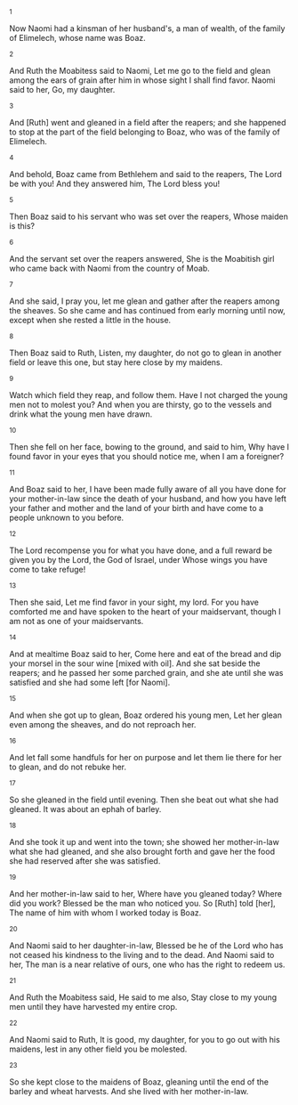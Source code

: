 <sup>1</sup> 

Now Naomi had a kinsman of her husband's, a man of wealth, of the family of Elimelech, whose name was Boaz. 

<sup>2</sup> 

And Ruth the Moabitess said to Naomi, Let me go to the field and glean among the ears of grain after him in whose sight I shall find favor. Naomi said to her, Go, my daughter. 

<sup>3</sup> 

And [Ruth] went and gleaned in a field after the reapers; and she happened to stop at the part of the field belonging to Boaz, who was of the family of Elimelech. 

<sup>4</sup> 

And behold, Boaz came from Bethlehem and said to the reapers, The Lord be with you! And they answered him, The Lord bless you! 

<sup>5</sup> 

Then Boaz said to his servant who was set over the reapers, Whose maiden is this? 

<sup>6</sup> 

And the servant set over the reapers answered, She is the Moabitish girl who came back with Naomi from the country of Moab. 

<sup>7</sup> 

And she said, I pray you, let me glean and gather after the reapers among the sheaves. So she came and has continued from early morning until now, except when she rested a little in the house. 

<sup>8</sup> 

Then Boaz said to Ruth, Listen, my daughter, do not go to glean in another field or leave this one, but stay here close by my maidens. 

<sup>9</sup> 

Watch which field they reap, and follow them. Have I not charged the young men not to molest you? And when you are thirsty, go to the vessels and drink what the young men have drawn. 

<sup>10</sup> 

Then she fell on her face, bowing to the ground, and said to him, Why have I found favor in your eyes that you should notice me, when I am a foreigner? 

<sup>11</sup> 

And Boaz said to her, I have been made fully aware of all you have done for your mother-in-law since the death of your husband, and how you have left your father and mother and the land of your birth and have come to a people unknown to you before. 

<sup>12</sup> 

The Lord recompense you for what you have done, and a full reward be given you by the Lord, the God of Israel, under Whose wings you have come to take refuge! 

<sup>13</sup> 

Then she said, Let me find favor in your sight, my lord. For you have comforted me and have spoken to the heart of your maidservant, though I am not as one of your maidservants. 

<sup>14</sup> 

And at mealtime Boaz said to her, Come here and eat of the bread and dip your morsel in the sour wine [mixed with oil]. And she sat beside the reapers; and he passed her some parched grain, and she ate until she was satisfied and she had some left [for Naomi]. 

<sup>15</sup> 

And when she got up to glean, Boaz ordered his young men, Let her glean even among the sheaves, and do not reproach her. 

<sup>16</sup> 

And let fall some handfuls for her on purpose and let them lie there for her to glean, and do not rebuke her. 

<sup>17</sup> 

So she gleaned in the field until evening. Then she beat out what she had gleaned. It was about an ephah of barley. 

<sup>18</sup> 

And she took it up and went into the town; she showed her mother-in-law what she had gleaned, and she also brought forth and gave her the food she had reserved after she was satisfied. 

<sup>19</sup> 

And her mother-in-law said to her, Where have you gleaned today? Where did you work? Blessed be the man who noticed you. So [Ruth] told [her], The name of him with whom I worked today is Boaz. 

<sup>20</sup> 

And Naomi said to her daughter-in-law, Blessed be he of the Lord who has not ceased his kindness to the living and to the dead. And Naomi said to her, The man is a near relative of ours, one who has the right to redeem us. 

<sup>21</sup> 

And Ruth the Moabitess said, He said to me also, Stay close to my young men until they have harvested my entire crop. 

<sup>22</sup> 

And Naomi said to Ruth, It is good, my daughter, for you to go out with his maidens, lest in any other field you be molested. 

<sup>23</sup> 

So she kept close to the maidens of Boaz, gleaning until the end of the barley and wheat harvests. And she lived with her mother-in-law.